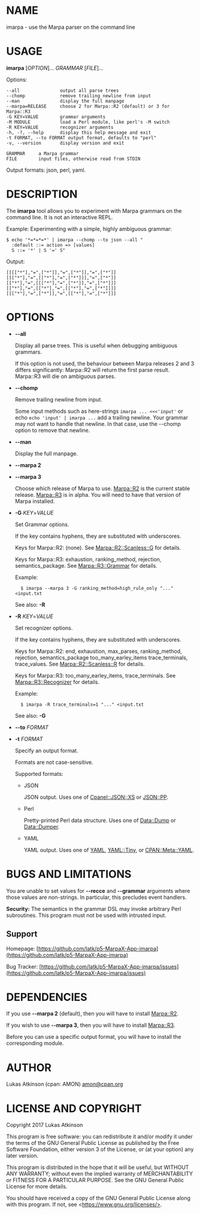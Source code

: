 # NAME

imarpa - use the Marpa parser on the command line

# USAGE

**imarpa** \[_OPTION_\]... _GRAMMAR_ \[_FILE_\]...

Options:

    --all               output all parse trees
    --chomp             remove trailing newline from input
    --man               display the full manpage
    --marpa=RELEASE     choose 2 for Marpa::R2 (default) or 3 for Marpa::R3
    -G KEY=VALUE        grammar arguments
    -M MODULE           load a Perl module, like perl's -M switch
    -R KEY=VALUE        recognizer arguments
    -h, -?, --help      display this help message and exit
    -t FORMAT, --to FORMAT output format, defaults to "perl"
    -v, --version       display version and exit

    GRAMMAR     a Marpa grammar
    FILE        input files, otherwise read from STDIN

Output formats:
json,
perl,
yaml.

# DESCRIPTION

The **imarpa** tool allows you to experiment with Marpa grammars on the command line.
It is not an interactive REPL.

Example: Experimenting with a simple, highly ambiguous grammar:

    $ echo '*=*=*=*' | imarpa --chomp --to json --all "
      :default ::= action => [values]
      S ::= '*' | S '=' S"

Output:

    [[[["*"],"=",["*"]],"=",["*"]],"=",["*"]]
    [[["*"],"=",[["*"],"=",["*"]]],"=",["*"]]
    [["*"],"=",[[["*"],"=",["*"]],"=",["*"]]]
    [["*"],"=",[["*"],"=",[["*"],"=",["*"]]]]
    [[["*"],"=",["*"]],"=",[["*"],"=",["*"]]]

# OPTIONS

- **--all**

    Display all parse trees.
    This is useful when debugging ambiguous grammars.

    If this option is not used,
    the behaviour between Marpa releases 2 and 3 differs significantly:
    Marpa::R2 will return the first parse result.
    Marpa::R3 will die on ambiguous parses.

- **--chomp**

    Remove trailing newline from input.

    Some input methods such as
    here-strings `imarpa ... <<<'input'`
    or echo ` echo 'input' | imarpa ... `
    add a trailing newline.
    Your grammar may not want to handle that newline.
    In that case, use the --chomp option to remove that newline.

- **--man**

    Display the full manpage.

- **--marpa 2**
- **--marpa 3**

    Choose which release of Marpa to use.
    [Marpa::R2](https://metacpan.org/pod/Marpa::R2) is the current stable release.
    [Marpa::R3](https://metacpan.org/pod/Marpa::R3) is in alpha.
    You will need to have that version of Marpa installed.

- **-G** _KEY_=_VALUE_

    Set Grammar options.

    If the key contains hyphens, they are substituted with underscores.

    Keys for Marpa::R2:
    (none).
    See [Marpa::R2::Scanless::G](https://metacpan.org/pod/Marpa::R2::Scanless::G) for details.

    Keys for Marpa::R3:
    exhaustion,
    ranking\_method,
    rejection,
    semantics\_package.
    See [Marpa::R3::Grammar](https://metacpan.org/pod/Marpa::R3::Grammar) for details.

    Example:

        $ imarpa --marpa 3 -G ranking_method=high_rule_only "..." <input.txt

    See also: **-R**

- **-R** _KEY_=_VALUE_

    Set recognizer options.

    If the key contains hyphens, they are substituted with underscores.

    Keys for Marpa::R2:
    end,
    exhaustion,
    max\_parses,
    ranking\_method,
    rejection,
    semantics\_package
    too\_many\_earley\_items
    trace\_terminals,
    trace\_values.
    See [Marpa::R2::Scanless::R](https://metacpan.org/pod/Marpa::R2::Scanless::R) for details.

    Keys for Marpa::R3:
    too\_many\_earley\_items,
    trace\_terminals.
    See [Marpa::R3::Recognizer](https://metacpan.org/pod/Marpa::R3::Recognizer) for details.

    Example:

        $ imarpa -R trace_terminals=1 "..." <input.txt

    See also: **-G**

- **--to** _FORMAT_
- **-t** _FORMAT_

    Specify an output format.

    Formats are not case-sensitive.

    Supported formats:

    - JSON

        JSON output.
        Uses one of
        [Cpanel::JSON::XS](https://metacpan.org/pod/Cpanel::JSON::XS) or
        [JSON::PP](https://metacpan.org/pod/JSON::PP).

    - Perl

        Pretty-printed Perl data structure.
        Uses one of
        [Data::Dump](https://metacpan.org/pod/Data::Dump) or
        [Data::Dumper](https://metacpan.org/pod/Data::Dumper).

    - YAML

        YAML output.
        Uses one of
        [YAML](https://metacpan.org/pod/YAML),
        [YAML::Tiny](https://metacpan.org/pod/YAML::Tiny), or
        [CPAN::Meta::YAML](https://metacpan.org/pod/CPAN::Meta::YAML).

# BUGS AND LIMITATIONS

You are unable to set values for **--recce** and **--grammar** arguments
where those values are non-strings.
In particular, this precludes event handlers.

**Security:**
The semantics in the grammar DSL may invoke arbitrary Perl subroutines.
This program must not be used with intrusted input.

## Support

Homepage: [https://github.com/latk/p5-MarpaX-App-imarpa](https://github.com/latk/p5-MarpaX-App-imarpa)

Bug Tracker: [https://github.com/latk/p5-MarpaX-App-imarpa/issues](https://github.com/latk/p5-MarpaX-App-imarpa/issues)

# DEPENDENCIES

If you use **--marpa 2** (default),
then you will have to install [Marpa::R2](https://metacpan.org/pod/Marpa::R2).

If you wish to use **--marpa 3**,
then you will have to install [Marpa::R3](https://metacpan.org/pod/Marpa::R3).

Before you can use a specific output format,
you will have to install the corresponding module.

# AUTHOR

Lukas Atkinson (cpan: AMON) <amon@cpan.org>

# LICENSE AND COPYRIGHT

Copyright 2017 Lukas Atkinson

This program is free software: you can redistribute it and/or modify
it under the terms of the GNU General Public License as published by
the Free Software Foundation, either version 3 of the License, or
(at your option) any later version.

This program is distributed in the hope that it will be useful,
but WITHOUT ANY WARRANTY; without even the implied warranty of
MERCHANTABILITY or FITNESS FOR A PARTICULAR PURPOSE.  See the
GNU General Public License for more details.

You should have received a copy of the GNU General Public License
along with this program.  If not, see &lt;https://www.gnu.org/licenses/>.
